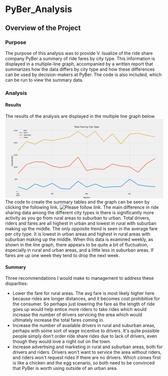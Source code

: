 # PyBer_Analysis
## Overview of the Project
### Purpose
The purpose of this analysis was to provide V. Isualize of the ride share company PyBer a summary of ride fares by city type. This information is displayed in a multiple-line graph, accompanied by a written report that summarizes how the data differs by city type and how these differences can be used by decision-makers at PyBer. The code is also included, which can be run to view the summary data. 
### Analysis
#### Results
The results of the analysis are displayed in the multiple line graph below. ![Please follow link](Analysis/PyBer_fare_summary.png) The code to create the summary tables and the graph can be seen by clicking the following link. ![Please follow link](Resources/PyBer_Challenge.ipynb). The main difference in ride sharing data among the different city types is there is significantly more activity as you go from rural areas to suburban to urban. Total drivers, riders and fares are all highest in urban and lowest in rural with suburban making up the middle. The only opposite trend is seen in the average fare per city type. It is lowest in urban areas and highest in rural areas with suburban making up the middle. When this data is examined weekly, as shown in the line graph, there appears to be quite a bit of fluctuation, especially in rural and urban areas, and a little less in suburban areas. If fares are up one week they tend to drop the next week.  
#### Summary
Three recommendations I would make to management to address these disparities:
  * Lower the fare for rural areas. The avg fare is most likely higher here because rides are longer distances, and it becomes cost prohibitive for the consumer. So perhaps just lowering the fare as the length of ride goes up would help entice more riders to take rides which would increase the number of drivers servicing the area which would ultimately increase the total fares coming in. 
  * Increase the number of available drivers in rural and suburban areas, perhaps with some sort of wage incentive to drivers. It's quite possible people simply don't order ride share rides due to lack of drivers, even though they would love a night out on the town.
  * Increase advertising and marketing in rural and suburban areas, both for drivers and riders. Drivers won't want to service the area without riders, and riders won't request rides if there are no drivers. Which comes first is like a chicken and the egg scenario, so both need to be convinced that PyBer is worth using outside of an urban area.

